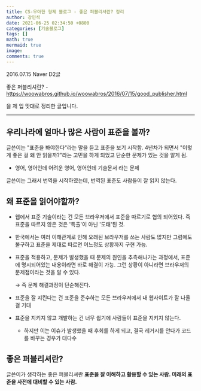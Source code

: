 ```yaml
---
title: CS-우아한 형제 블로그 - 좋은 퍼블리셔란? 정리
author: 강민석
date: 2021-06-25 02:34:50 +0800
categories: [기술블로그]
tags: []
math: true
mermaid: true
image: 
comments: true
---
```

 

2016.07.15 Naver D2글

좋은 퍼블리셔란? - <https://woowabros.github.io/woowabros/2016/07/15/good_publisher.html>

을 제 입 맛대로 정리한 글입니다.

-----

## 우리나라에 얼마나 많은 사람이 표준을 볼까?

글쓴이는 "표준을 봐야한다"라는 말을 듣고 표준을 보기 시작함. 4년차가 되면서 "이렇게 좋은 걸 왜 안 읽을까?"라는 고민을 하게 되었고 단순한 문제가 있는 것을 알게 됨.

- 영어, 영어인데 어려운 영어, 영어인데 기술문서 라는 문제

글쓴이는 그래서 번역을 시작하였는데, 번역된 표준도 사람들이 잘 읽지 않는다.

## 왜 표준을 읽어야할까?

- 웹에서 표준 기술이라는 건 모든 브라우저에서 표준을 따르기로 협의 되어있다. 즉 표준을 따르지 않은 것은 '특출'이 아닌 '도태'된 것.
- 한국에서는 여러 이해관계로 인해 오래된 브라우저를 쓰는 사람도 많지만 그럼에도 불구하고 표준을 제대로 따르면 어느정도 상황까지 구현 가능.
- 표준을 적용하고, 문제가 발생했을 때 문제의 원인을 추측해나가는 과정에서, 표준에 명시되어있는 내용이라면 바로 해결이 가능. 그런 상황이 아니라면 브라우저의 문제점이라는 것을 알 수 있다.

    → 즉 문제 해결과정이 단순해진다.

- 표준을 잘 지킨다는 건 표준을 준수하는 모든 브라우저에서 내 웹사이트가 잘 나올 걸 기대
- 표준을 지키지 않고 개발하는 건 너무 쉽기에 사람들이 표준을 지키지 않는다.
    - 하지만 이는 이슈가 발생했을 때 후회를 하게 되고, 결국 레거시를 안다가 코드를 바꾸는 경우가 대다수

## 좋은 퍼블리셔란?

글쓴이가 생각하는 좋은 퍼블리셔란 **표준을 잘 이해하고 활용할 수 있는 사람. 미래의 표준을 사전에 대비할 수 있는 사람.**